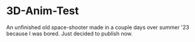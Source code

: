 # 3D-Anim-Test
An unfinished old space-shooter made in a couple days over summer '23 because I was bored. Just decided to publish now.
